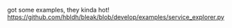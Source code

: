 got some examples, they kinda hot!  
https://github.com/hbldh/bleak/blob/develop/examples/service_explorer.py